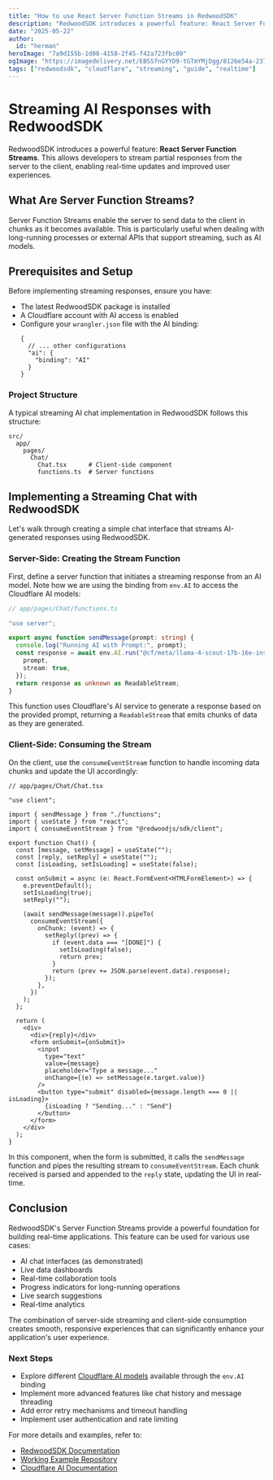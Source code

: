 ```yaml
---
title: "How to use React Server Function Streams in RedwoodSDK"
description: "RedwoodSDK introduces a powerful feature: React Server Function Streams. This allows developers to stream partial responses from the server to the client, enabling real-time updates and improved user experiences."
date: "2025-05-22"
author:
  id: "herman"
heroImage: "7a9d155b-1d08-4158-2f45-f42a723fbc00"
ogImage: "https://imagedelivery.net/EBSSfnGYYD9-tGTmYMjDgg/8126e54a-237d-4c60-ee27-182ea5b29900/public"
tags: ["redwoodsdk", "cloudflare", "streaming", "guide", "realtime"]
---
```


# Streaming AI Responses with RedwoodSDK

RedwoodSDK introduces a powerful feature: **React Server Function Streams**. This allows developers to stream partial responses from the server to the client, enabling real-time updates and improved user experiences.

## What Are Server Function Streams?

Server Function Streams enable the server to send data to the client in chunks as it becomes available. This is particularly useful when dealing with long-running processes or external APIs that support streaming, such as AI models.

## Prerequisites and Setup

Before implementing streaming responses, ensure you have:
- The latest RedwoodSDK package is installed
- A Cloudflare account with AI access is enabled
- Configure your `wrangler.json` file with the AI binding:
  ```jsonc
  {
    // ... other configurations
    "ai": {
      "binding": "AI"
    }
  }
  ```
  

### Project Structure

A typical streaming AI chat implementation in RedwoodSDK follows this structure:

```
src/
  app/
    pages/
      Chat/
        Chat.tsx      # Client-side component
        functions.ts  # Server functions
```


## Implementing a Streaming Chat with RedwoodSDK

Let's walk through creating a simple chat interface that streams AI-generated responses using RedwoodSDK.

### Server-Side: Creating the Stream Function

First, define a server function that initiates a streaming response from an AI model.  Note how we are using the binding from `env.AI` to access the Cloudflare AI models:

```ts
// app/pages/Chat/functions.ts

"use server";

export async function sendMessage(prompt: string) {
  console.log("Running AI with Prompt:", prompt);
  const response = await env.AI.run("@cf/meta/llama-4-scout-17b-16e-instruct", {
    prompt,
    stream: true,
  });
  return response as unknown as ReadableStream;
}
```

This function uses Cloudflare's AI service to generate a response based on the provided prompt, returning a `ReadableStream` that emits chunks of data as they are generated.

### Client-Side: Consuming the Stream

On the client, use the `consumeEventStream` function to handle incoming data chunks and update the UI accordingly:

```tsx
// app/pages/Chat/Chat.tsx

"use client";

import { sendMessage } from "./functions";
import { useState } from "react";
import { consumeEventStream } from "@redwoodjs/sdk/client";

export function Chat() {
  const [message, setMessage] = useState("");
  const [reply, setReply] = useState("");
  const [isLoading, setIsLoading] = useState(false);

  const onSubmit = async (e: React.FormEvent<HTMLFormElement>) => {
    e.preventDefault();
    setIsLoading(true);
    setReply("");

    (await sendMessage(message)).pipeTo(
      consumeEventStream({
        onChunk: (event) => {
          setReply((prev) => {
            if (event.data === "[DONE]") {
              setIsLoading(false);
              return prev;
            }
            return (prev += JSON.parse(event.data).response);
          });
        },
      })
    );
  };

  return (
    <div>
      <div>{reply}</div>
      <form onSubmit={onSubmit}>
        <input
          type="text"
          value={message}
          placeholder="Type a message..."
          onChange={(e) => setMessage(e.target.value)}
        />
        <button type="submit" disabled={message.length === 0 || isLoading}>
          {isLoading ? "Sending..." : "Send"}
        </button>
      </form>
    </div>
  );
}
```

In this component, when the form is submitted, it calls the `sendMessage` function and pipes the resulting stream to `consumeEventStream`. Each chunk received is parsed and appended to the `reply` state, updating the UI in real-time.

## Conclusion

RedwoodSDK's Server Function Streams provide a powerful foundation for building real-time applications. This feature can be used for various use cases:

- AI chat interfaces (as demonstrated)
- Live data dashboards
- Real-time collaboration tools
- Progress indicators for long-running operations
- Live search suggestions
- Real-time analytics

The combination of server-side streaming and client-side consumption creates smooth, responsive experiences that can significantly enhance your application's user experience.

### Next Steps

- Explore different [Cloudflare AI models](https://developers.cloudflare.com/workers-ai/models/) available through the `env.AI` binding
- Implement more advanced features like chat history and message threading
- Add error retry mechanisms and timeout handling
- Implement user authentication and rate limiting

For more details and examples, refer to:
- [RedwoodSDK Documentation](https://docs.rwsdk.com/guides/rsc-streams/)
- [Working Example Repository](https://github.com/redwoodjs/example-streaming-ai-chat/tree/main)
- [Cloudflare AI Documentation](https://developers.cloudflare.com/workers-ai/)